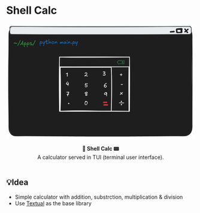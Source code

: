 # Shell Calc
<p align="center">
    <img src="./terminal-calculator.png" title="BlastOff Logo" />
</p>

<div align="center">
    <strong>🐚 Shell Calc 📟</strong></br>
    <syb>A calculator served in TUI (terminal user interface).</sub>
</div>

<br>

## 💡Idea

- Simple calculator with addition, substrction, multiplication & division
- Use [Textual](https://github.com/textualize/textual) as the base library
